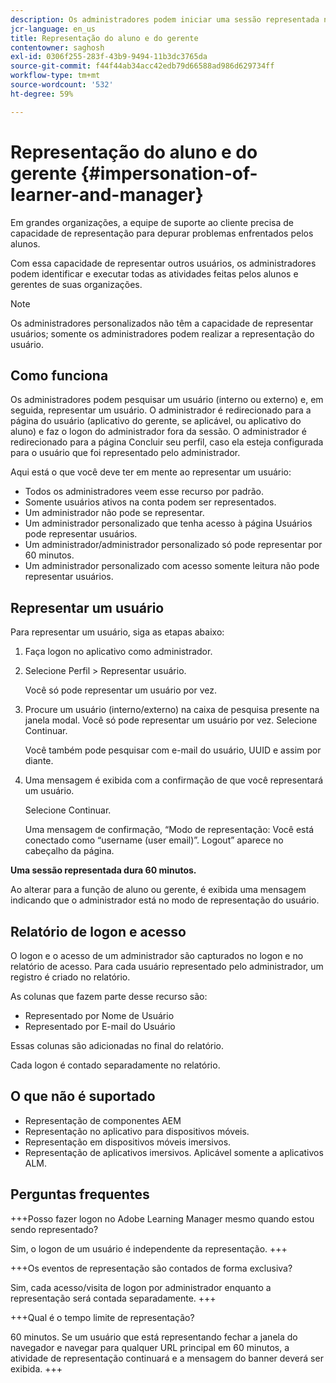 ```yaml
---
description: Os administradores podem iniciar uma sessão representada na qual podem fazer logon em nome de qualquer usuário de conta nas funções de aluno e gerente.
jcr-language: en_us
title: Representação do aluno e do gerente
contentowner: saghosh
exl-id: 0306f255-283f-43b9-9494-11b3dc3765da
source-git-commit: f44f44ab34acc42edb79d66588ad986d629734ff
workflow-type: tm+mt
source-wordcount: '532'
ht-degree: 59%

---
```


# Representação do aluno e do gerente {#impersonation-of-learner-and-manager}

Em grandes organizações, a equipe de suporte ao cliente precisa de capacidade de representação para depurar problemas enfrentados pelos alunos.

Com essa capacidade de representar outros usuários, os administradores podem identificar e executar todas as atividades feitas pelos alunos e gerentes de suas organizações.

>[!NOTE]
>
>Os administradores personalizados não têm a capacidade de representar usuários; somente os administradores podem realizar a representação do usuário.

## Como funciona

Os administradores podem pesquisar um usuário (interno ou externo) e, em seguida, representar um usuário. O administrador é redirecionado para a página do usuário (aplicativo do gerente, se aplicável, ou aplicativo do aluno) e faz o logon do administrador fora da sessão. O administrador é redirecionado para a página Concluir seu perfil, caso ela esteja configurada para o usuário que foi representado pelo administrador.

Aqui está o que você deve ter em mente ao representar um usuário:

* Todos os administradores veem esse recurso por padrão.
* Somente usuários ativos na conta podem ser representados.
* Um administrador não pode se representar.
* Um administrador personalizado que tenha acesso à página Usuários pode representar usuários.
* Um administrador/administrador personalizado só pode representar por 60 minutos.
* Um administrador personalizado com acesso somente leitura não pode representar usuários.

## Representar um usuário

Para representar um usuário, siga as etapas abaixo:

1. Faça logon no aplicativo como administrador.
1. Selecione Perfil > Representar usuário.

   Você só pode representar um usuário por vez.

1. Procure um usuário (interno/externo) na caixa de pesquisa presente na janela modal. Você só pode representar um usuário por vez. Selecione Continuar.

   Você também pode pesquisar com e-mail do usuário, UUID e assim por diante.

1. Uma mensagem é exibida com a confirmação de que você representará um usuário.

   Selecione Continuar.

   Uma mensagem de confirmação, “Modo de representação: Você está conectado como “username (user email)”. Logout” aparece no cabeçalho da página.

**Uma sessão representada dura 60 minutos.**

Ao alterar para a função de aluno ou gerente, é exibida uma mensagem indicando que o administrador está no modo de representação do usuário.

## Relatório de logon e acesso

O logon e o acesso de um administrador são capturados no logon e no relatório de acesso. Para cada usuário representado pelo administrador, um registro é criado no relatório.

As colunas que fazem parte desse recurso são:

* Representado por Nome de Usuário
* Representado por E-mail do Usuário

Essas colunas são adicionadas no final do relatório.

Cada logon é contado separadamente no relatório.

## O que não é suportado

* Representação de componentes AEM
* Representação no aplicativo para dispositivos móveis.
* Representação em dispositivos móveis imersivos.
* Representação de aplicativos imersivos. Aplicável somente a aplicativos ALM.

## Perguntas frequentes

+++Posso fazer logon no Adobe Learning Manager mesmo quando estou sendo representado?

Sim, o logon de um usuário é independente da representação.
+++

+++Os eventos de representação são contados de forma exclusiva?

Sim, cada acesso/visita de logon por administrador enquanto a representação será contada separadamente.
+++

+++Qual é o tempo limite de representação?

60 minutos. Se um usuário que está representando fechar a janela do navegador e navegar para qualquer URL principal em 60 minutos, a atividade de representação continuará e a mensagem do banner deverá ser exibida.
+++
